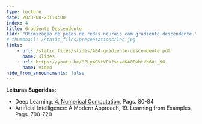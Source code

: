 ```yaml
---
type: lecture
date: 2023-08-23T14:00
index: 4
title: Gradiente Descendente
tldr: "Otimização de pesos de redes neurais com gradiente descendente."
# thumbnail: /static_files/presentations/lec.jpg
links: 
    - url: /static_files/slides/A04-gradiente-descendente.pdf
      name: slides
    - url: https://youtu.be/8PLy4GVtVFk?si=aKA0EvhtVb60L_9G
      name: vídeo
hide_from_announcments: false
---
```

**Leituras Sugeridas:**
- Deep Learning, [4. Numerical Computation](https://www.deeplearningbook.org/contents/numerical.html), Pags. 80-84
- Artificial Intelligence: A Modern Approach, 19. Learning from Examples, Pags. 700-720 